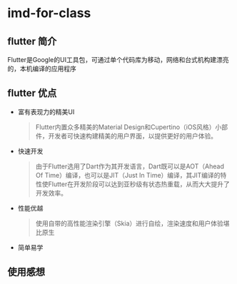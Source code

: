 # imd-for-class

## flutter 简介
Flutter是Google的UI工具包，可通过单个代码库为移动，网络和台式机构建漂亮的，本机编译的应用程序
## flutter 优点
* 富有表现力的精美UI
   >Flutter内置众多精美的Material Design和Cupertino（iOS风格）小部件，开发者可快速构建精美的用户界面，以提供更好的用户体验。

* 快速开发
  >由于Flutter选用了Dart作为其开发语言，Dart既可以是AOT（Ahead Of Time）编译，也可以是JIT（Just In Time）编译，其JIT编译的特性使Flutter在开发阶段可以达到亚秒级有状态热重载，从而大大提升了开发效率。

* 性能优越
  >使用自带的高性能渲染引擎（Skia）进行自绘，渲染速度和用户体验堪比原生

* 简单易学

## 使用感想

